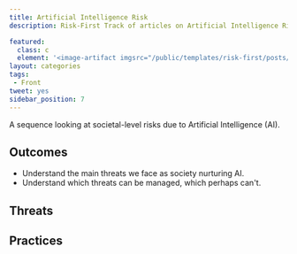 ```yaml
---
title: Artificial Intelligence Risk
description: Risk-First Track of articles on Artificial Intelligence Risk

featured: 
  class: c
  element: '<image-artifact imgsrc="/public/templates/risk-first/posts/ai.svg">AI Risks</image-artifact>'
layout: categories
tags:
 - Front
tweet: yes
sidebar_position: 7
---
```


A sequence looking at societal-level risks due to Artificial Intelligence (AI). 

## Outcomes

- Understand the main threats we face as society nurturing AI.
- Understand which threats can be managed, which perhaps can't.

## Threats

<TagList filter="ai" tag="AI Threats" />

## Practices

<TagList filter="ai" tag="AI Practice" />

